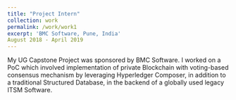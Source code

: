 ```yaml
---
title: "Project Intern"
collection: work
permalink: /work/work1
excerpt: 'BMC Software, Pune, India'
August 2018 - April 2019
---
```


My UG Capstone Project was sponsored by BMC Software. I worked on a PoC which involved implementation of private Blockchain with voting-based consensus mechanism by leveraging
Hyperledger Composer, in addition to a traditional Structured Database, in the backend of a globally used legacy ITSM Software.
